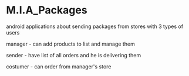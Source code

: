 # M.I.A_Packages

android applications about sending packages from stores with 3 types of users

manager - can add products to list and manage them

sender - have list of all orders and he is delivering them

costumer - can order from manager's store
